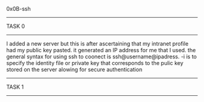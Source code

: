 0x0B-ssh

**********
TASK 0
*********

I added a new server but this is after ascertaining that my intranet profile had my public key pasted.
it generated an IP address for me that I used.
the general syntax for using ssh to coonect is ssh@username@ipadress.
-i is to specify the identity file or private key that corresponds to the pulic key stored on the server alowing for secure authentication


**********
TASK 1
*********
